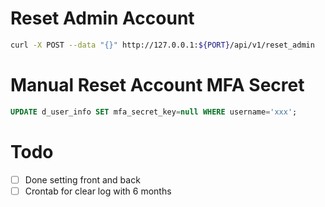 # Reset Admin Account
```sh
curl -X POST --data "{}" http://127.0.0.1:${PORT}/api/v1/reset_admin
```

# Manual Reset Account MFA Secret
```sql
UPDATE d_user_info SET mfa_secret_key=null WHERE username='xxx';
```

# Todo
- [ ] Done setting front and back
- [ ] Crontab for clear log with 6 months
